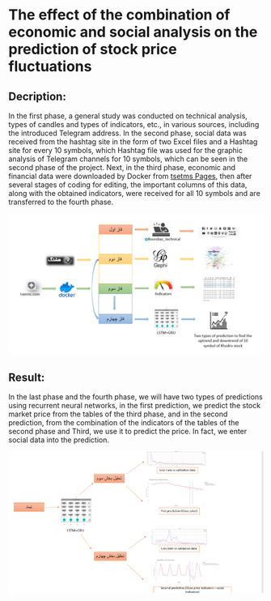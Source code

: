 # The effect of the combination of economic and social analysis on the prediction of stock price fluctuations

## Decription:

In the first phase, a general study was conducted on technical analysis, types of candles and types of indicators, etc., in various sources, including the introduced Telegram address. In the second phase, social data was received from the hashtag site in the form of two Excel files and a Hashtag site for every 10 symbols, which Hashtag file was used for the graphic analysis of Telegram channels for 10 symbols, which can be seen in the second phase of the project. Next, in the third phase, economic and financial data were downloaded by Docker from [tsetms Pages](https://www.tsetmc.com/), then after several stages of coding for editing, the important columns of this data, along with the obtained indicators, were received for all 10 symbols and are transferred to the fourth phase.

![An overview of the project’s steps](shema.PNG "output of network ")

## Result:
In the last phase and the fourth phase, we will have two types of predictions using recurrent neural networks, in the first prediction, we predict the stock market price from the tables of the third phase, and in the second prediction, from the combination of the indicators of the tables of the second phase and Third, we use it to predict the price. In fact, we enter social data into the prediction.

![An overview of the project’s steps](shema3.PNG "output of network ")
